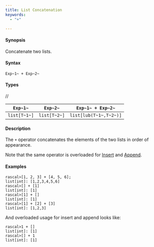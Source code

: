 ```yaml
---
title: List Concatenation
keywords:
  - "+"

---
```


#### Synopsis

Concatenate two lists.

#### Syntax

`Exp~1~ + Exp~2~`

#### Types

//

| `Exp~1~`     |  `Exp~2~`     | `Exp~1~ + Exp~2~`       |
| --- | --- | --- |
| `list[T~1~]` |  `list[T~2~]` | `list[lub(T~1~,T~2~)]`  |

#### Description

The `+` operator concatenates the elements of the two lists in order of appearance. 

Note that the same operator is overloaded for [Insert](../../../../../Rascal/Expressions/Values/List/Insert) and [Append](../../../../../Rascal/Expressions/Values/List/Append).

#### Examples

```rascal-shell 
rascal>[1, 2, 3] + [4, 5, 6];
list[int]: [1,2,3,4,5,6]
rascal>[] + [1]
list[int]: [1]
rascal>[1] + []
list[int]: [1]
rascal>[1] + [2] + [3]
list[int]: [1,2,3]
```

And overloaded usage for insert and append looks like:

```rascal-shell 
rascal>1 + []
list[int]: [1]
rascal>[] + 1
list[int]: [1]
```

